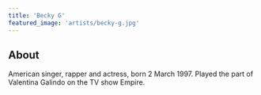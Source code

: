 ```yaml
---
title: 'Becky G'
featured_image: 'artists/becky-g.jpg'
---
```


## About

American singer, rapper and actress, born 2 March 1997.
Played the part of Valentina Galindo on the TV show Empire.
